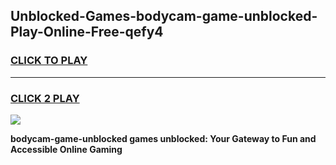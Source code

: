 
## Unblocked-Games-bodycam-game-unblocked-Play-Online-Free-qefy4
<h3>
<a href="https://premium76.site?title=bodycam-game-unblocked&ref=26A">CLICK TO PLAY</a></h3>
<hr>

<h3>
<a href="https://premium76.site?title=bodycam-game-unblocked&ref=26A">CLICK 2 PLAY</a>
  
</h3>

<a href="https://premium76.site?title=bodycam-game-unblocked&ref=26A"><img src="https://clearcache.store/games.png"></a>


**bodycam-game-unblocked games unblocked: Your Gateway to Fun and Accessible Online Gaming**
